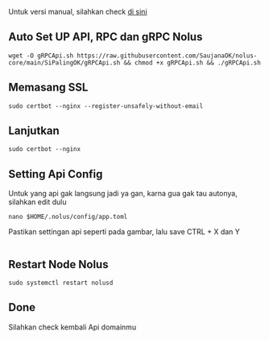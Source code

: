 Untuk versi manual, silahkan check [di sini](https://github.com/SaujanaOK/nolus-core/tree/main/Setting%20RPC%20Manual)

## Auto Set UP API, RPC dan gRPC Nolus

```
wget -O gRPCApi.sh https://raw.githubusercontent.com/SaujanaOK/nolus-core/main/SiPalingOK/gRPCApi.sh && chmod +x gRPCApi.sh && ./gRPCApi.sh
```

## Memasang SSL
```
sudo certbot --nginx --register-unsafely-without-email
```

## Lanjutkan
```
sudo certbot --nginx
```

## Setting Api Config
Untuk yang api gak langsung jadi ya gan, karna gua gak tau autonya, silahkan edit dulu
```
nano $HOME/.nolus/config/app.toml
```
Pastikan settingan api seperti pada gambar, lalu save CTRL + X dan Y
<p align="center"><img src="https://github.com/SaujanaOK/Images/blob/main/apinolus.png" alt=""></p>

## Restart Node Nolus
```
sudo systemctl restart nolusd
```

## Done
Silahkan check kembali Api domainmu
